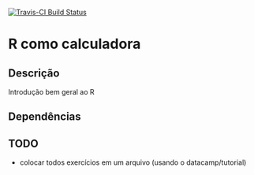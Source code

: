 [![Travis-CI Build Status](https://travis-ci.org/curso-r/pu.train2.svg?branch=master)](https://travis-ci.org/curso-r/pu-rbase)

R como calculadora
================

Descrição
---------

Introdução bem geral ao R

Dependências
------------

TODO
----

- colocar todos exercícios em um arquivo (usando o datacamp/tutorial)